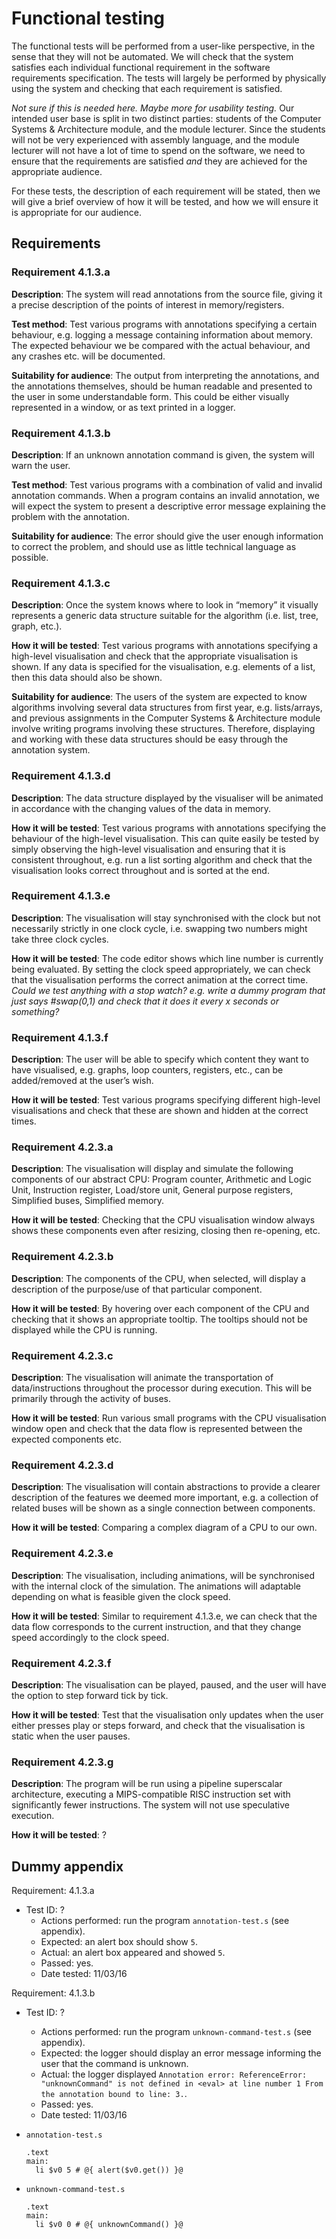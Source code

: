 Functional testing
==================
The functional tests will be performed from a user-like perspective, in the sense that they will not be automated. We will check that the system satisfies each individual functional requirement in the software requirements specification. The tests will largely be performed by physically using the system and checking that each requirement is satisfied.

*Not sure if this is needed here. Maybe more for usability testing.*
Our intended user base is split in two distinct parties: students of the Computer Systems & Architecture module, and the module lecturer. Since the students will not be very experienced with assembly language, and the module lecturer will not have a lot of time to spend on the software, we need to ensure that the requirements are satisfied *and* they are achieved for the appropriate audience.

For these tests, the description of each requirement will be stated, then we will give a brief overview of how it will be tested, and how we will ensure it is appropriate for our audience.

Requirements
------------
### Requirement 4.1.3.a
**Description**: The system will read annotations from the source file, giving it a precise description of the points of interest in memory/registers.

**Test method**: Test various programs with annotations specifying a certain behaviour, e.g. logging a message containing information about memory. The expected behaviour we be compared with the actual behaviour, and any crashes etc. will be documented.

**Suitability for audience**: The output from interpreting the annotations, and the annotations themselves, should be human readable and presented to the user in some understandable form. This could be either visually represented in a window, or as text printed in a logger.

### Requirement 4.1.3.b
**Description**: If an unknown annotation command is given, the system will warn the user.

**Test method**: Test various programs with a combination of valid and invalid annotation commands. When a program contains an invalid annotation, we will expect the system to present a descriptive error message explaining the problem with the annotation.

**Suitability for audience**: The error should give the user enough information to correct the problem, and should use as little technical language as possible.

### Requirement 4.1.3.c
**Description**: Once the system knows where to look in “memory” it visually represents a generic data structure suitable for the algorithm (i.e. list, tree, graph, etc.).

**How it will be tested**: Test various programs with annotations specifying a high-level visualisation and check that the appropriate visualisation is shown. If any data is specified for the visualisation, e.g. elements of a list, then this data should also be shown.

**Suitability for audience**: The users of the system are expected to know algorithms involving several data structures from first year, e.g. lists/arrays, and previous assignments in the Computer Systems & Architecture module involve writing programs involving these structures. Therefore, displaying and working with these data structures should be easy  through the annotation system.

### Requirement 4.1.3.d
**Description**: The data structure displayed by the visualiser will be animated in accordance with the changing values of the data in memory.

**How it will be tested**: Test various programs with annotations specifying the behaviour of the high-level visualisation. This can quite easily be tested by simply observing the high-level visualisation and ensuring that it is consistent throughout, e.g. run a list sorting algorithm and check that the visualisation looks correct throughout and is sorted at the end.

### Requirement 4.1.3.e
**Description**: The visualisation will stay synchronised with the clock but not necessarily strictly in one clock cycle, i.e. swapping two numbers might take three clock cycles.

**How it will be tested**: The code editor shows which line number is currently being evaluated. By setting the clock speed appropriately, we can check that the visualisation performs the correct animation at the correct time. *Could we test anything with a stop watch? e.g. write a dummy program that just says #swap(0,1) and check that it does it every x seconds or something?*

### Requirement 4.1.3.f
**Description**: The user will be able to specify which content they want to have visualised, e.g. graphs, loop counters, registers, etc., can be added/removed at the user’s wish.

**How it will be tested**: Test various programs specifying different high-level visualisations and check that these are shown and hidden at the correct times.

### Requirement 4.2.3.a
**Description**: The visualisation will display and simulate the following components of our abstract CPU: Program counter, Arithmetic and Logic Unit, Instruction register, Load/store unit, General purpose registers, Simplified buses, Simplified memory.

**How it will be tested**: Checking that the CPU visualisation window always shows these components even after resizing, closing then re-opening, etc.

### Requirement 4.2.3.b
**Description**: The components of the CPU, when selected, will display a description of the purpose/use of that particular component.

**How it will be tested**: By hovering over each component of the CPU and checking that it shows an appropriate tooltip. The tooltips should not be displayed while the CPU is running.

### Requirement 4.2.3.c
**Description**: The visualisation will animate the transportation of data/instructions throughout the processor during execution. This will be primarily through the activity of buses.

**How it will be tested**: Run various small programs with the CPU visualisation window open and check that the data flow is represented between the expected components etc.

### Requirement 4.2.3.d
**Description**: The visualisation will contain abstractions to provide a clearer description of the features we deemed more important, e.g. a collection of related buses will be shown as a single connection between components.

**How it will be tested**: Comparing a complex diagram of a CPU to our own.

### Requirement 4.2.3.e
**Description**: The visualisation, including animations, will be synchronised with the internal clock of the simulation. The animations will adaptable depending on what is feasible given the clock speed.

**How it will be tested**: Similar to requirement 4.1.3.e, we can check that the data flow corresponds to the current instruction, and that they change speed accordingly to the clock speed.

### Requirement 4.2.3.f
**Description**: The visualisation can be played, paused, and the user will have the option to step forward tick by tick.

**How it will be tested**: Test that the visualisation only updates when the user either presses play or steps forward, and check that the visualisation is static when the user pauses.

### Requirement 4.2.3.g
**Description**: The program will be run using a pipeline superscalar architecture, executing a MIPS-compatible RISC instruction set with significantly fewer instructions. The system will not use speculative execution.

**How it will be tested**: ?



Dummy appendix
--------------
Requirement: 4.1.3.a
  - Test ID: ?
    - Actions performed: run the program `annotation-test.s` (see appendix).
    - Expected: an alert box should show `5`.
    - Actual: an alert box appeared and showed `5`.
    - Passed: yes.
    - Date tested: 11/03/16

Requirement: 4.1.3.b
  - Test ID: ?
    - Actions performed: run the program `unknown-command-test.s` (see appendix).
    - Expected: the logger should display an error message informing the user that the command is unknown.
    - Actual: the logger displayed `Annotation error: ReferenceError: "unknownCommand" is not defined in <eval> at line number 1
    From the annotation bound to line: 3.`.
    - Passed: yes.
    - Date tested: 11/03/16

- `annotation-test.s`

  ```
  .text
  main:
    li $v0 5 # @{ alert($v0.get()) }@
  ```

- `unknown-command-test.s`

  ```
  .text
  main:
    li $v0 0 # @{ unknownCommand() }@
  ```
